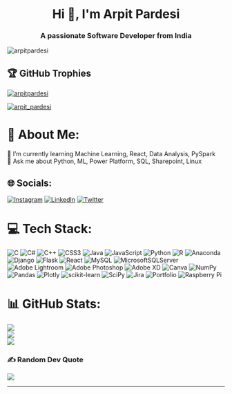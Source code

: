 <h1 align="center">Hi 👋, I'm Arpit Pardesi</h1>
<h3 align="center">A passionate Software Developer from India</h3>

<p align="left"> <img src="https://komarev.com/ghpvc/?username=arpitpardesi&label=Profile%20views&color=0e75b6&style=flat" alt="arpitpardesi" /> </p>

## 🏆 GitHub Trophies
<p align="left"> <a href="https://github.com/ryo-ma/github-profile-trophy"><img src="https://github-profile-trophy.vercel.app/?username=arpitpardesi" alt="arpitpardesi" /></a> </p>

<p align="left"> <a href="https://twitter.com/arpit_pardesi" target="blank"><img src="https://img.shields.io/twitter/follow/arpit_pardesi?logo=twitter&style=for-the-badge" alt="arpit_pardesi" /></a> </p>

# 💫 About Me:
🌱 I’m currently learning Machine Learning, React, Data Analysis, PySpark<br>💬 Ask me about Python, ML, Power Platform, SQL, Sharepoint, Linux


## 🌐 Socials:
[![Instagram](https://img.shields.io/badge/Instagram-%23E4405F.svg?logo=Instagram&logoColor=white)](https://instagram.com/arpitpardesi) [![LinkedIn](https://img.shields.io/badge/LinkedIn-%230077B5.svg?logo=linkedin&logoColor=white)](https://linkedin.com/in/arpitpardesi) [![Twitter](https://img.shields.io/badge/Twitter-%231DA1F2.svg?logo=Twitter&logoColor=white)](https://twitter.com/arpit_pardesi) 

# 💻 Tech Stack:
![C](https://img.shields.io/badge/c-%2300599C.svg?style=for-the-badge&logo=c&logoColor=white) ![C#](https://img.shields.io/badge/c%23-%23239120.svg?style=for-the-badge&logo=c-sharp&logoColor=white) ![C++](https://img.shields.io/badge/c++-%2300599C.svg?style=for-the-badge&logo=c%2B%2B&logoColor=white) ![CSS3](https://img.shields.io/badge/css3-%231572B6.svg?style=for-the-badge&logo=css3&logoColor=white) ![Java](https://img.shields.io/badge/java-%23ED8B00.svg?style=for-the-badge&logo=java&logoColor=white) ![JavaScript](https://img.shields.io/badge/javascript-%23323330.svg?style=for-the-badge&logo=javascript&logoColor=%23F7DF1E) ![Python](https://img.shields.io/badge/python-3670A0?style=for-the-badge&logo=python&logoColor=ffdd54) ![R](https://img.shields.io/badge/r-%23276DC3.svg?style=for-the-badge&logo=r&logoColor=white) ![Anaconda](https://img.shields.io/badge/Anaconda-%2344A833.svg?style=for-the-badge&logo=anaconda&logoColor=white) ![Django](https://img.shields.io/badge/django-%23092E20.svg?style=for-the-badge&logo=django&logoColor=white) ![Flask](https://img.shields.io/badge/flask-%23000.svg?style=for-the-badge&logo=flask&logoColor=white) ![React](https://img.shields.io/badge/react-%2320232a.svg?style=for-the-badge&logo=react&logoColor=%2361DAFB) ![MySQL](https://img.shields.io/badge/mysql-%2300f.svg?style=for-the-badge&logo=mysql&logoColor=white) ![MicrosoftSQLServer](https://img.shields.io/badge/Microsoft%20SQL%20Sever-CC2927?style=for-the-badge&logo=microsoft%20sql%20server&logoColor=white) ![Adobe Lightroom](https://img.shields.io/badge/Adobe%20Lightroom-31A8FF.svg?style=for-the-badge&logo=Adobe%20Lightroom&logoColor=white) ![Adobe Photoshop](https://img.shields.io/badge/adobephotoshop-%2331A8FF.svg?style=for-the-badge&logo=adobephotoshop&logoColor=white) ![Adobe XD](https://img.shields.io/badge/Adobe%20XD-470137?style=for-the-badge&logo=Adobe%20XD&logoColor=#FF61F6) ![Canva](https://img.shields.io/badge/Canva-%2300C4CC.svg?style=for-the-badge&logo=Canva&logoColor=white) ![NumPy](https://img.shields.io/badge/numpy-%23013243.svg?style=for-the-badge&logo=numpy&logoColor=white) ![Pandas](https://img.shields.io/badge/pandas-%23150458.svg?style=for-the-badge&logo=pandas&logoColor=white) ![Plotly](https://img.shields.io/badge/Plotly-%233F4F75.svg?style=for-the-badge&logo=plotly&logoColor=white) ![scikit-learn](https://img.shields.io/badge/scikit--learn-%23F7931E.svg?style=for-the-badge&logo=scikit-learn&logoColor=white) ![SciPy](https://img.shields.io/badge/SciPy-%230C55A5.svg?style=for-the-badge&logo=scipy&logoColor=%white) ![Jira](https://img.shields.io/badge/jira-%230A0FFF.svg?style=for-the-badge&logo=jira&logoColor=white) ![Portfolio](https://img.shields.io/badge/Portfolio-%23000000.svg?style=for-the-badge&logo=firefox&logoColor=#FF7139) ![Raspberry Pi](https://img.shields.io/badge/-RaspberryPi-C51A4A?style=for-the-badge&logo=Raspberry-Pi)
# 📊 GitHub Stats:
![](https://github-readme-stats.vercel.app/api?username=arpitpardesi&theme=dark&hide_border=false&include_all_commits=true&count_private=true)<br/>
![](https://github-readme-streak-stats.herokuapp.com/?user=arpitpardesi&theme=dark&hide_border=false)<br/>
![](https://github-readme-stats.vercel.app/api/top-langs/?username=arpitpardesi&theme=dark&hide_border=false&include_all_commits=true&count_private=true&layout=compact)

<!-- ## 🏆 GitHub Trophies
![](https://github-profile-trophy.vercel.app/?username=arpitpardesi&theme=radical&no-frame=false&no-bg=true&margin-w=4) -->

### ✍️ Random Dev Quote
![](https://quotes-github-readme.vercel.app/api?type=horizontal&theme=radical)
<!-- 
### 😂 Random Dev Meme
<img src="https://random-memer.herokuapp.com/" width="512px"/> -->

---
<!-- [![](https://visitcount.itsvg.in/api?id=arpitpardesi&icon=0&color=0)](https://visitcount.itsvg.in) -->
<!-- <table>
  <thead>
    <tr>
      <th>📈 Top Tracks</th>
    </tr>
  </thead>
  <tbody>
    <tr>
      <td><a href="https://status.nmoo.dev/top-tracks?i=7&open"><img src="https://status.nmoo.dev/top-tracks?i=7" width="540" height="64"></a></td>
    </tr>
    <tr></tr> 
    <tr>
      <td><a href="https://status.nmoo.dev/top-tracks?i=5&open"><img src="https://status.nmoo.dev/top-tracks?i=5" width="540" height="64"></a></td>
    </tr>
    <tr></tr> 
    <tr>
      <td><a href="https://status.nmoo.dev/top-tracks?i=11&open"><img src="https://status.nmoo.dev/top-tracks?i=11" width="540" height="64"></a></td>
    </tr>
    <tr></tr> 
    <tr>
      <td><a href="https://status.nmoo.dev/top-tracks?i=16&open"><img src="https://status.nmoo.dev/top-tracks?i=16" width="540" height="64"></a></td>
    </tr>
  </tbody>
</table>
 -->
